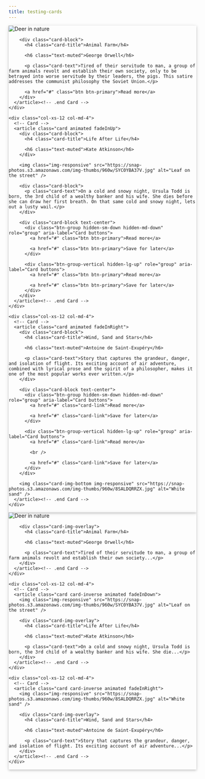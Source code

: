 ```yaml
---
title: testing-cards
---
```


<STYLE>
    a {
  -webkit-transition: .25s all;
  transition: .25s all;
}

.card {
  overflow: hidden;
  box-shadow: 0 2px 5px 0 rgba(0, 0, 0, 0.16), 0 2px 10px 0 rgba(0, 0, 0, 0.12);
  -webkit-transition: .25s box-shadow;
  transition: .25s box-shadow;
}

.card:focus,
.card:hover {
  box-shadow: 0 5px 11px 0 rgba(0, 0, 0, 0.18), 0 4px 15px 0 rgba(0, 0, 0, 0.15);
}

.card-inverse .card-img-overlay {
  background-color: rgba(51, 51, 51, 0.85);
  border-color: rgba(51, 51, 51, 0.85);
}
</STYLE>
<div class="container m-t-md">
  <!-- First row -->
  <div class="row">
    <div class="col-xs-12 col-md-4">
      <!-- Card -->
      <article class="card animated fadeInLeft">
        <img class="card-img-top img-responsive" src="https://snap-photos.s3.amazonaws.com/img-thumbs/960w/1U2EGZ07GU.jpg" alt="Deer in nature" />

        <div class="card-block">
          <h4 class="card-title">Animal Farm</h4>

          <h6 class="text-muted">George Orwell</h6>

          <p class="card-text">Tired of their servitude to man, a group of farm animals revolt and establish their own society, only to be betrayed into worse servitude by their leaders, the pigs. This satire addresses the communist philosophy the Soviet Union.</p>

          <a href="#" class="btn btn-primary">Read more</a>
        </div>
      </article><!-- .end Card -->
    </div>

    <div class="col-xs-12 col-md-4">
      <!-- Card -->
      <article class="card animated fadeInUp">
        <div class="card-block">
          <h4 class="card-title">Life After Life</h4>

          <h6 class="text-muted">Kate Atkinson</h6>
        </div>

        <img class="img-responsive" src="https://snap-photos.s3.amazonaws.com/img-thumbs/960w/SYC0YBA37V.jpg" alt="Leaf on the street" />

        <div class="card-block">
          <p class="card-text">On a cold and snowy night, Ursula Todd is born, the 3rd child of a wealthy banker and his wife. She dies before she can draw her first breath. On that same cold and snowy night, lets out a lusty wail.</p>
        </div>

        <div class="card-block text-center">
          <div class="btn-group hidden-sm-down hidden-md-down" role="group" aria-label="Card buttons">
            <a href="#" class="btn btn-primary">Read more</a>

            <a href="#" class="btn btn-primary">Save for later</a>
          </div>

          <div class="btn-group-vertical hidden-lg-up" role="group" aria-label="Card buttons">
            <a href="#" class="btn btn-primary">Read more</a>

            <a href="#" class="btn btn-primary">Save for later</a>
          </div>
        </div>
      </article><!-- .end Card -->
    </div>

    <div class="col-xs-12 col-md-4">
      <!-- Card -->
      <article class="card animated fadeInRight">
        <div class="card-block">
          <h4 class="card-title">Wind, Sand and Stars</h4>

          <h6 class="text-muted">Antoine de Saint-Exupéry</h6>

          <p class="card-text">Story that captures the grandeur, danger, and isolation of flight. Its exciting account of air adventure, combined with lyrical prose and the spirit of a philosopher, makes it one of the most popular works ever written.</p>
        </div>

        <div class="card-block text-center">
          <div class="btn-group hidden-sm-down hidden-md-down" role="group" aria-label="Card buttons">
            <a href="#" class="card-link">Read more</a>

            <a href="#" class="card-link">Save for later</a>
          </div>

          <div class="btn-group-vertical hidden-lg-up" role="group" aria-label="Card buttons">
            <a href="#" class="card-link">Read more</a>

            <br />

            <a href="#" class="card-link">Save for later</a>
          </div>
        </div>

        <img class="card-img-bottom img-responsive" src="https://snap-photos.s3.amazonaws.com/img-thumbs/960w/8SALDQRRZX.jpg" alt="White sand" />
      </article><!-- .end Card -->
    </div>
  </div><!-- .end First row -->

  <!-- Second row -->
  <div class="row m-t-md">
    <div class="col-xs-12 col-md-4">
      <!-- Card -->
      <article class="card card-inverse animated fadeInLeft">
        <img class="img-responsive" src="https://snap-photos.s3.amazonaws.com/img-thumbs/960w/1U2EGZ07GU.jpg" alt="Deer in nature" />

        <div class="card-img-overlay">
          <h4 class="card-title">Animal Farm</h4>

          <h6 class="text-muted">George Orwell</h6>

          <p class="card-text">Tired of their servitude to man, a group of farm animals revolt and establish their own society...</p>
        </div>
      </article><!-- .end Card -->
    </div>

    <div class="col-xs-12 col-md-4">
      <!-- Card -->
      <article class="card card-inverse animated fadeInDown">
        <img class="img-responsive" src="https://snap-photos.s3.amazonaws.com/img-thumbs/960w/SYC0YBA37V.jpg" alt="Leaf on the street" />

        <div class="card-img-overlay">
          <h4 class="card-title">Life After Life</h4>

          <h6 class="text-muted">Kate Atkinson</h6>

          <p class="card-text">On a cold and snowy night, Ursula Todd is born, the 3rd child of a wealthy banker and his wife. She die...</p>
        </div>
      </article><!-- .end Card -->
    </div>

    <div class="col-xs-12 col-md-4">
      <!-- Card -->
      <article class="card card-inverse animated fadeInRight">
        <img class="img-responsive" src="https://snap-photos.s3.amazonaws.com/img-thumbs/960w/8SALDQRRZX.jpg" alt="White sand" />

        <div class="card-img-overlay">
          <h4 class="card-title">Wind, Sand and Stars</h4>

          <h6 class="text-muted">Antoine de Saint-Exupéry</h6>

          <p class="card-text">Story that captures the grandeur, danger, and isolation of flight. Its exciting account of air adventure...</p>
        </div>
      </article><!-- .end Card -->
    </div>
  </div><!-- .end Second row -->
</div>